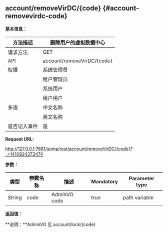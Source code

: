 ## account/removeVirDC/{code} {#account-removevirdc-code}

**基本信息：**

| 方法描述 | 删除用户的虚拟数据中心 |
| --- | --- |
| 请求方法 | GET |
| API | account/removeVirDC/{code} |
| 权限 | 系统管理员 | 是 |
|  | 租户管理员 | 否 |
|  | 系统用户 | 是 |
|  | 租户用户 | 否 |
| 多语 | 中文名称 | 删除用户的虚拟数据中心 |
|  | 英文名称 | **Remove the vm data center from the tenant** |
| 是否记入事件 | 是 |

**Request URL:**

http://127.0.0.1:7681/soma/rest/account/removeVirDC/{code}?_=1410924373474

**参数：**

| **类型** | **参数名称** | **描述** | **Mandatory** | **Parameter type** |
| --- | --- | --- | --- | --- |
| String | code | AdminVO code | true | path variable |

**返回值：**

**说明：**AdminVO 见 account/lock/{code}